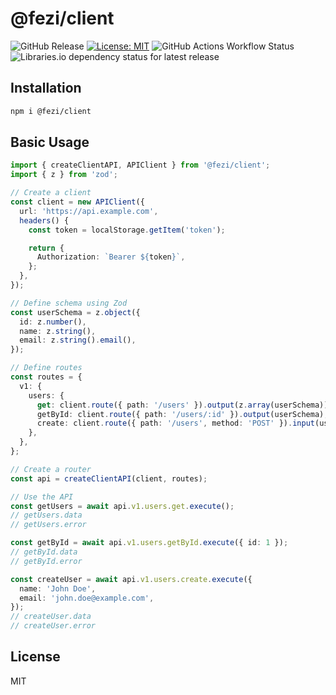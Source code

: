 # @fezi/client

![GitHub Release](https://img.shields.io/github/v/release/johngerome/fezi)
[![License: MIT](https://img.shields.io/badge/license-MIT-blue.svg)](./LICENSE)
![GitHub Actions Workflow Status](https://img.shields.io/github/actions/workflow/status/johngerome/fezi/publish.yml)
![Libraries.io dependency status for latest release](https://img.shields.io/librariesio/release/npm/%40fezi%2Fclient)

## Installation

```bash
npm i @fezi/client
```

## Basic Usage

```typescript
import { createClientAPI, APIClient } from '@fezi/client';
import { z } from 'zod';

// Create a client
const client = new APIClient({
  url: 'https://api.example.com',
  headers() {
    const token = localStorage.getItem('token');

    return {
      Authorization: `Bearer ${token}`,
    };
  },
});

// Define schema using Zod
const userSchema = z.object({
  id: z.number(),
  name: z.string(),
  email: z.string().email(),
});

// Define routes
const routes = {
  v1: {
    users: {
      get: client.route({ path: '/users' }).output(z.array(userSchema)),
      getById: client.route({ path: '/users/:id' }).output(userSchema),
      create: client.route({ path: '/users', method: 'POST' }).input(userSchema.omit({ id: true })),
    },
  },
};

// Create a router
const api = createClientAPI(client, routes);

// Use the API
const getUsers = await api.v1.users.get.execute();
// getUsers.data
// getUsers.error

const getById = await api.v1.users.getById.execute({ id: 1 });
// getById.data
// getById.error

const createUser = await api.v1.users.create.execute({
  name: 'John Doe',
  email: 'john.doe@example.com',
});
// createUser.data
// createUser.error
```

## License

MIT
